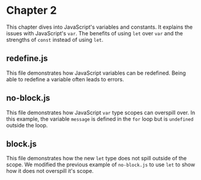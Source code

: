 # Chapter 2
This chapter dives into JavaScript's variables and constants. It explains the issues with JavaScript's `var`. The benefits of using `let` over `var` and the strengths of `const` instead of using `let`.

## redefine.js
This file demonstrates how JavaScript variables can be redefined. Being able to redefine a variable often leads to errors.

## no-block.js
This file demonstrates how JavaScript `var` type scopes can overspill over. In this example, the variable `message` is defined in the `for` loop but is `undefined` outside the loop.

## block.js
This file demonstrates how the new `let` type does not spill outside of the scope. We modified the previous example of `no-block.js` to use `let` to show how it does not overspill it's scope.